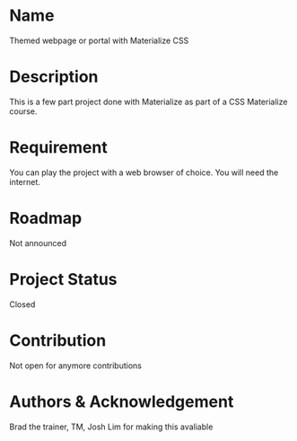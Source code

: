 # Name
Themed webpage or portal with Materialize CSS

# Description
This is a few part project done with Materialize as part of a CSS Materialize course.

# Requirement
You can play the project with a web browser of choice. You will need the internet.

# Roadmap
Not announced

# Project Status
Closed

# Contribution
Not open for anymore contributions

# Authors & Acknowledgement
Brad the trainer, TM, Josh Lim for making this avaliable 






